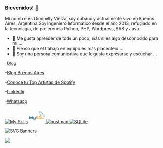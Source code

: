 ### Bievenidos! 👋

Mi nombre es Gionnelly Vielza, soy cubano y actualmente vivo en Buenos Aires, Argentina
Soy Ingeniero Informático desde el año 2013, refugiado en la tecnología,
de preferencia Python, PHP, Wordpress, SAS y Java.




- 🌱 Me gusta aprender de todo un poco, más si es algo desconocido para mi ...
- 👯 Pienso que el trabajo en equipo es más placentero ...
- 💬 Soy una persona comunicativa que le gusta expresarse y escuchar ...


-[Blog](https://gvielza.github.io/portafolio/)

-[Blog Buenos Aires](https://recorrebuenosaires.com.ar/blog/)

-[Conoce tu Top Artistas de Spotify](https://gvielza.pythonanywhere.com/spotify)

-[LinkedIn](https://www.linkedin.com/in/gionnelly-vielza-dur%C3%A1n-038875197/)

-[Whatsapp](https://wa.me/+5491150392391)

[![My Skills](https://skillicons.dev/icons?i=python,flask,php,wordpress&perline=4)](https://skillicons.dev)
<a href="https://www.mysql.com/" target="_blank" rel="noreferrer"> <img src="https://raw.githubusercontent.com/devicons/devicon/master/icons/mysql/mysql-original-wordmark.svg" alt="mysql" width="50" height="50"/> </a>
<a href="https://postman.com" target="_blank" rel="noreferrer"> <img src="https://www.vectorlogo.zone/logos/getpostman/getpostman-icon.svg" alt="postman" width="50" height="50"/> </a>
<a href="https://www.sqlite.org/" target="_blank" rel="noreferrer">
    <img src="https://www.vectorlogo.zone/logos/sqlite/sqlite-icon.svg" alt="SQLite" width="50" height="50"/>
</a>




[![SVG Banners](https://svg-banners.vercel.app/api?type=luminance&text1=Creciendo...%20🌻&width=800&height=200)](https://github.com/Akshay090/svg-banners)

[![](https://visitcount.itsvg.in/api?id=gvielza&label=Profile%20Views&color=3&pretty=false)](https://visitcount.itsvg.in)




